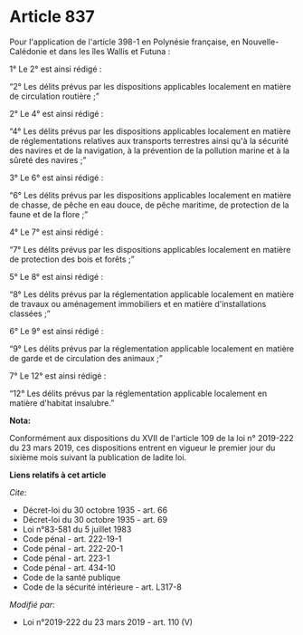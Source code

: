 # Article 837

Pour l'application de l'article 398-1 en Polynésie française, en Nouvelle-Calédonie et dans les îles Wallis et Futuna :

1° Le 2° est ainsi rédigé :

“2° Les délits prévus par les dispositions applicables localement en matière de circulation routière ;”

2° Le 4° est ainsi rédigé :

“4° Les délits prévus par les dispositions applicables localement en matière de réglementations relatives aux transports
terrestres ainsi qu'à la sécurité des navires et de la navigation, à la prévention de la pollution marine et à la sûreté des
navires ;”

3° Le 6° est ainsi rédigé :

“6° Les délits prévus par les dispositions applicables localement en matière de chasse, de pêche en eau douce, de pêche
maritime, de protection de la faune et de la flore ;”

4° Le 7° est ainsi rédigé :

“7° Les délits prévus par les dispositions applicables localement en matière de protection des bois et forêts ;”

5° Le 8° est ainsi rédigé :

“8° Les délits prévus par la réglementation applicable localement en matière de travaux ou aménagement immobiliers et en
matière d'installations classées ;”

6° Le 9° est ainsi rédigé :

“9° Les délits prévus par la réglementation applicable localement en matière de garde et de circulation des animaux ;”

7° Le 12° est ainsi rédigé :

“12° Les délits prévus par la réglementation applicable localement en matière d'habitat insalubre.”

**Nota:**

Conformément aux dispositions du XVII de l'article 109 de la loi n° 2019-222 du 23 mars 2019, ces dispositions entrent en
vigueur le premier jour du sixième mois suivant la publication de ladite loi.

**Liens relatifs à cet article**

_Cite_:

  - Décret-loi du 30 octobre 1935 - art. 66
  - Décret-loi du 30 octobre 1935 - art. 69
  - Loi n°83-581 du 5 juillet 1983
  - Code pénal - art. 222-19-1
  - Code pénal - art. 222-20-1
  - Code pénal - art. 223-1
  - Code pénal - art. 434-10
  - Code de la santé publique
  - Code de la sécurité intérieure - art. L317-8

_Modifié par_:

  - Loi n°2019-222 du 23 mars 2019 - art. 110 (V)
